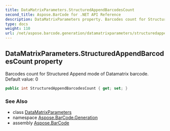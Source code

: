 ```yaml
---
title: DataMatrixParameters.StructuredAppendBarcodesCount
second_title: Aspose.BarCode for .NET API Reference
description: DataMatrixParameters property. Barcodes count for Structured Append mode of Datamatrix barcode. Default value 0
type: docs
weight: 110
url: /net/aspose.barcode.generation/datamatrixparameters/structuredappendbarcodescount/
---
```

## DataMatrixParameters.StructuredAppendBarcodesCount property

Barcodes count for Structured Append mode of Datamatrix barcode. Default value: 0

```csharp
public int StructuredAppendBarcodesCount { get; set; }
```

### See Also

* class [DataMatrixParameters](../)
* namespace [Aspose.BarCode.Generation](../../datamatrixparameters/)
* assembly [Aspose.BarCode](../../../)


